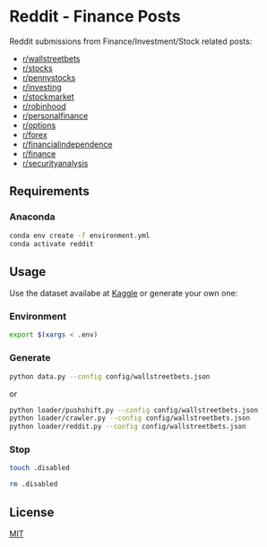 # Reddit - Finance Posts
Reddit submissions from Finance/Investment/Stock related posts:
- [r/wallstreetbets](https://reddit.com/r/wallstreetbets)
- [r/stocks](https://reddit.com/r/stocks)
- [r/pennystocks](https://reddit.com/r/pennystocks)
- [r/investing](https://reddit.com/r/investing)
- [r/stockmarket](https://reddit.com/r/stockmarket)
- [r/robinhood](https://reddit.com/r/robinhood)
- [r/personalfinance](https://reddit.com/r/personalfinance)
- [r/options](https://reddit.com/r/options)
- [r/forex](https://reddit.com/r/forex)
- [r/financialindependence](https://reddit.com/r/financialindependence)
- [r/finance](https://reddit.com/r/finance)
- [r/securityanalysis](https://reddit.com/r/securityanalysis)

## Requirements

### Anaconda
```sh
conda env create -f environment.yml
conda activate reddit
```

## Usage
Use the dataset availabe at [Kaggle](https://www.kaggle.com/leukipp/reddit-finance-data) or generate your own one:

### Environment
```sh
export $(xargs < .env)
```

### Generate
```sh
python data.py --config config/wallstreetbets.json
```
or
```sh
python loader/pushshift.py --config config/wallstreetbets.json
python loader/crawler.py --config config/wallstreetbets.json
python loader/reddit.py --config config/wallstreetbets.json
```

### Stop
```sh
touch .disabled
```

```sh
rm .disabled
```

## License
[MIT](https://github.com/leukipp/RedditFinanceData/blob/master/LICENSE.md)